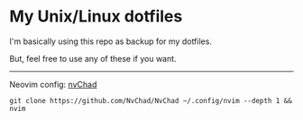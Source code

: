 # My Unix/Linux dotfiles

I'm basically using this repo as backup for my dotfiles.

But, feel free to use any of these if you want.

-----
Neovim config: [nvChad](https://nvchad.com/)

```
git clone https://github.com/NvChad/NvChad ~/.config/nvim --depth 1 && nvim
```
